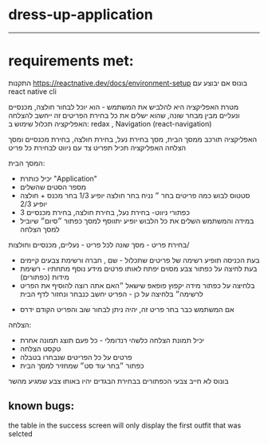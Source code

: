 # dress-up-application
---
# requirements met:
התקנות https://reactnative.dev/docs/environment-setup
בונוס אם יבוצע עם react native cli

מטרת האפליקציה היא להלביש את המשתמש - הוא יוכל לבחור חולצה, מכנסיים ונעליים מבין מבחר
שונה, שהוא ישלים את כל בחירת הפריטים זה ייחשב להצלחה
האפליקציה תכלול שימוש ב:
redax , Navigation (react-navigation)

האפליקציה תורכב ממסך הבית, מסך בחירת נעל, בחירת חולצה, בחירת מכנסיים ומסך הצלחה
האפליקציה תכיל תפריט צד עם ניווט לבחירת כל פריט

המסך הבית:
- יכיל כותרת "Application"
- מספר הסטים שהשלים
- סטטוס לבוש כמה פריטים בחר ״ נניח בחר חולצה יופיע 1/3  בחר מכנס + חולצה יופיע 2/3
- 3 כפתורי ניווט- בחירת נעל, בחירת חולצה, בחירת מכנסיים
- במידה והמשתמש השלים את כל הלבוש יופיע יתווסף למסך כפתור ״סיום״ שיוביל למסך
הצלחה

בחירת פריט - מסך שונה לכל פריט - נעליים, מכנסיים וחולצות/ 
- בעת הכניסה תופיע רשימה של פריטים שתכלול - שם , חברה ורשימת צבעים קיימים
- בעת לחיצה על כפתור צבע מסוים יפתח לאותו פרטים מידע נוסף מתחתיו - רשימת מידות (כפתורים)
- בלחיצה על כפתור מידה יקפוץ פופאפ שישאל ״האם אתה רוצה להוסיף את הפריט לרשימה״
בלחיצה על כן - הפריט יחשב כנבחר ונחזור לדף הבית
* אם המשתמש כבר בחר פריט זה, יהיה ניתן לבחור שוב והפריט הקודם ידרס

הצלחה:
- יכיל תמונת הצלחה כלשהי רנדומלי - כל פעם תוצג תמונה אחרת
- טקסט הצלחה
- פרטים על כל הפריטים שנבחרו בטבלה
- כפתור ״בחר עוד סט״ שמחזיר למסך הבית

בונוס לא חייב
צבעי הכפתורים בבחירת הבגדים יהיו באותו צבע שמגיע מהשר

## known bugs:
the table in the success screen will only display the first outfit that was selcted
